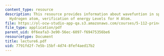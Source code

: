 ```yaml
---
content_type: resource
description: This resource provides information about wavefuntion in spherical coordinates,
  Hydrogen atom, verification of energy Levels for H Atom.
file: https://ol-ocw-studio-app-qa.s3.amazonaws.com/courses/5-112-principles-of-chemical-science-fall-2005/7791fd2f7e5b15bf4d748fef4aed17b2_lecture6.pdf
file_type: application/pdf
parent_uid: 0f6eafa3-3e90-56ec-6097-f69475356be6
resourcetype: Document
title: lecture6.pdf
uid: 7791fd2f-7e5b-15bf-4d74-8fef4aed17b2
---
```

